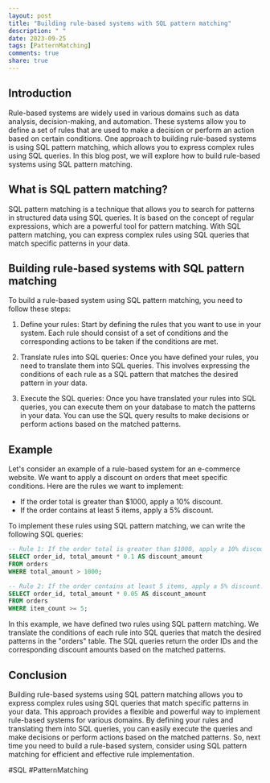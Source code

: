 ```yaml
---
layout: post
title: "Building rule-based systems with SQL pattern matching"
description: " "
date: 2023-09-25
tags: [PatternMatching]
comments: true
share: true
---
```

## Introduction
Rule-based systems are widely used in various domains such as data analysis, decision-making, and automation. These systems allow you to define a set of rules that are used to make a decision or perform an action based on certain conditions. One approach to building rule-based systems is using SQL pattern matching, which allows you to express complex rules using SQL queries. In this blog post, we will explore how to build rule-based systems using SQL pattern matching.

## What is SQL pattern matching?
SQL pattern matching is a technique that allows you to search for patterns in structured data using SQL queries. It is based on the concept of regular expressions, which are a powerful tool for pattern matching. With SQL pattern matching, you can express complex rules using SQL queries that match specific patterns in your data.

## Building rule-based systems with SQL pattern matching
To build a rule-based system using SQL pattern matching, you need to follow these steps:

1. Define your rules: Start by defining the rules that you want to use in your system. Each rule should consist of a set of conditions and the corresponding actions to be taken if the conditions are met.

2. Translate rules into SQL queries: Once you have defined your rules, you need to translate them into SQL queries. This involves expressing the conditions of each rule as a SQL pattern that matches the desired pattern in your data.

3. Execute the SQL queries: Once you have translated your rules into SQL queries, you can execute them on your database to match the patterns in your data. You can use the SQL query results to make decisions or perform actions based on the matched patterns.

## Example
Let's consider an example of a rule-based system for an e-commerce website. We want to apply a discount on orders that meet specific conditions. Here are the rules we want to implement:

- If the order total is greater than $1000, apply a 10% discount.
- If the order contains at least 5 items, apply a 5% discount.

To implement these rules using SQL pattern matching, we can write the following SQL queries:

```sql
-- Rule 1: If the order total is greater than $1000, apply a 10% discount.
SELECT order_id, total_amount * 0.1 AS discount_amount
FROM orders
WHERE total_amount > 1000;

-- Rule 2: If the order contains at least 5 items, apply a 5% discount.
SELECT order_id, total_amount * 0.05 AS discount_amount
FROM orders
WHERE item_count >= 5;
```

In this example, we have defined two rules using SQL pattern matching. We translate the conditions of each rule into SQL queries that match the desired patterns in the "orders" table. The SQL queries return the order IDs and the corresponding discount amounts based on the matched patterns.

## Conclusion
Building rule-based systems using SQL pattern matching allows you to express complex rules using SQL queries that match specific patterns in your data. This approach provides a flexible and powerful way to implement rule-based systems for various domains. By defining your rules and translating them into SQL queries, you can easily execute the queries and make decisions or perform actions based on the matched patterns. So, next time you need to build a rule-based system, consider using SQL pattern matching for efficient and effective rule implementation.

#SQL #PatternMatching